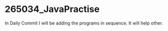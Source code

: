 # 265034_JavaPractise


In Daily Commit I will be adding the programs in sequence.
It will help other.
